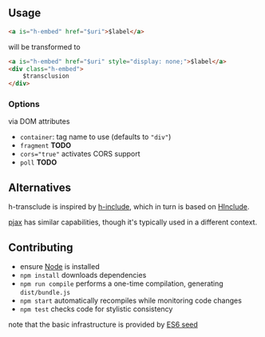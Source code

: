 Usage
-----

```html
<a is="h-embed" href="$uri">$label</a>
```

will be transformed to

```html
<a is="h-embed" href="$uri" style="display: none;">$label</a>
<div class="h-embed">
    $transclusion
</div>
```

### Options

via DOM attributes

* `container`: tag name to use (defaults to `"div"`)
* `fragment` **TODO**
* `cors="true"` activates CORS support
* `poll` **TODO**


Alternatives
------------

h-transclude is inspired by [h-include](https://gustafnk.github.io/h-include/),
which in turn is based on [HInclude](https://mnot.github.io/hinclude/).

[pjax](https://github.com/defunkt/jquery-pjax) has similar capabilities, though
it's typically used in a different context.


Contributing
------------

* ensure [Node](http://nodejs.org) is installed
* `npm install` downloads dependencies
* `npm run compile` performs a one-time compilation, generating `dist/bundle.js`
* `npm start` automatically recompiles while monitoring code changes
* `npm test` checks code for stylistic consistency

note that the basic infrastructure is provided by
[ES6 seed](https://github.com/FND/es6-seed)
